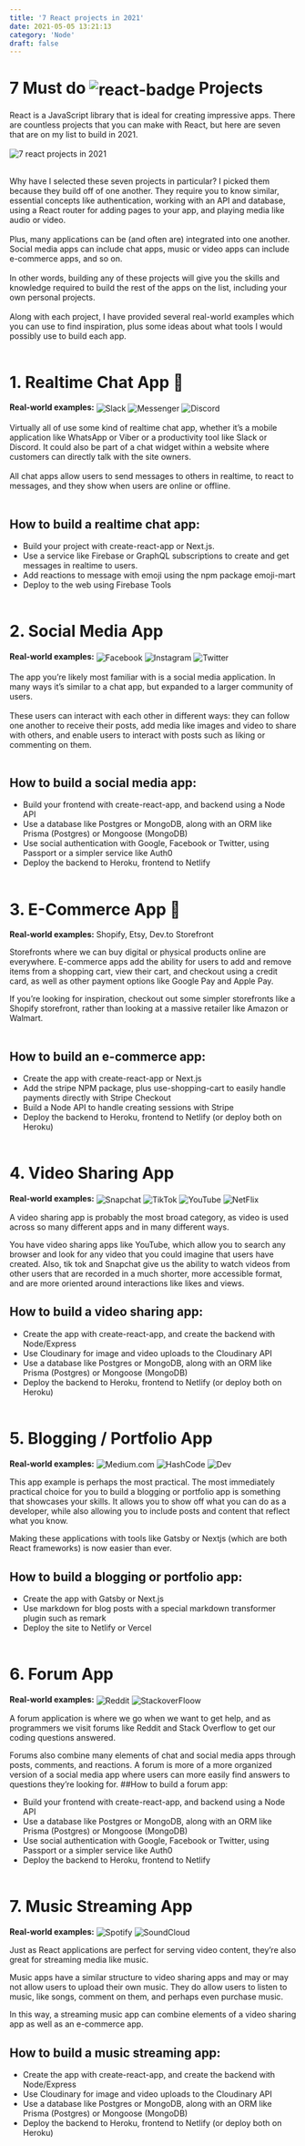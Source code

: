 ```yaml
---
title: '7 React projects in 2021'
date: 2021-05-05 13:21:13
category: 'Node'
draft: false
---
```


# 7 Must do <img src="https://img.shields.io/badge/React-20232A?style=for-the-badge&logo=react&logoColor=61DAFB" style="vertical-align:middle" alt="react-badge"> Projects

React is a JavaScript library that is ideal for creating impressive apps. There are countless projects that you can make with React, but here are seven that are on my list to build in 2021.
<br><br>
<img src="https://www.crio.do/blog/content/images/size/w2000/2021/03/Javascript-projects--React.png" alt="7 react projects in 2021">
<br><br>

Why have I selected these seven projects in particular? I picked them because they build off of one another. They require you to know similar, essential concepts like authentication, working with an API and database, using a React router for adding pages to your app, and playing media like audio or video.
<br><br>
Plus, many applications can be (and often are) integrated into one another. Social media apps can include chat apps, music or video apps can include e-commerce apps, and so on.
<br><br>
In other words, building any of these projects will give you the skills and knowledge required to build the rest of the apps on the list, including your own personal projects.
<br><br>
Along with each project, I have provided several real-world examples which you can use to find inspiration, plus some ideas about what tools I would possibly use to build each app.
<br><br>

# 1. Realtime Chat App 💬

**Real-world examples:** <img src="https://img.shields.io/badge/Slack-4A154B?style=for-the-badge&logo=slack&logoColor=white" style="vertical-align:middle" alt="Slack"> <img src="https://img.shields.io/badge/Messenger-00B2FF?style=for-the-badge&logo=messenger&logoColor=white" style="vertical-align:middle" alt="Messenger"> <img src="https://img.shields.io/badge/Discord-7289DA?style=for-the-badge&logo=discord&logoColor=white" style="vertical-align:middle" alt="Discord">
<br><br>
Virtually all of use some kind of realtime chat app, whether it’s a mobile application like WhatsApp or Viber or a productivity tool like Slack or Discord. It could also be part of a chat widget within a website where customers can directly talk with the site owners.
<br><br>
All chat apps allow users to send messages to others in realtime, to react to messages, and they show when users are online or offline.
<br><br>

## How to build a realtime chat app:

- Build your project with create-react-app or Next.js.
- Use a service like Firebase or GraphQL subscriptions to create and get messages in realtime to users.
- Add reactions to message with emoji using the npm package emoji-mart
- Deploy to the web using Firebase Tools
  <br><br>

# 2. Social Media App

**Real-world examples:** <img src="https://img.shields.io/badge/Facebook-1877F2?style=for-the-badge&logo=facebook&logoColor=white" style="vertical-align:middle" alt="Facebook"> <img src="https://img.shields.io/badge/Instagram-E4405F?style=for-the-badge&logo=instagram&logoColor=white" style="vertical-align:middle" alt="Instagram"> <img src="https://img.shields.io/badge/Twitter-1DA1F2?style=for-the-badge&logo=twitter&logoColor=white" style="vertical-align:middle" alt="Twitter">
<br><br>
The app you’re likely most familiar with is a social media application. In many ways it’s similar to a chat app, but expanded to a larger community of users.
<br><br>
These users can interact with each other in different ways: they can follow one another to receive their posts, add media like images and video to share with others, and enable users to interact with posts such as liking or commenting on them.
<br><br>

## How to build a social media app:

- Build your frontend with create-react-app, and backend using a Node API
- Use a database like Postgres or MongoDB, along with an ORM like Prisma (Postgres) or Mongoose (MongoDB)
- Use social authentication with Google, Facebook or Twitter, using Passport or a simpler service like Auth0
- Deploy the backend to Heroku, frontend to Netlify
  <br><br>

# 3. E-Commerce App 🛒

**Real-world examples:** Shopify, Etsy, Dev.to Storefront

Storefronts where we can buy digital or physical products online are everywhere. E-commerce apps add the ability for users to add and remove items from a shopping cart, view their cart, and checkout using a credit card, as well as other payment options like Google Pay and Apple Pay.

If you’re looking for inspiration, checkout out some simpler storefronts like a Shopify storefront, rather than looking at a massive retailer like Amazon or Walmart.
<br><br>

## How to build an e-commerce app:

- Create the app with create-react-app or Next.js
- Add the stripe NPM package, plus use-shopping-cart to easily handle payments directly with Stripe Checkout
- Build a Node API to handle creating sessions with Stripe
- Deploy the backend to Heroku, frontend to Netlify (or deploy both on Heroku)
  <br><br>

# 4. Video Sharing App

**Real-world examples:** <img src="https://img.shields.io/badge/Snapchat-FFFC00?style=for-the-badge&logo=snapchat&logoColor=white" style="vertical-align:middle" alt="Snapchat"> <img src="https://img.shields.io/badge/TikTok-000000?style=for-the-badge&logo=tiktok&logoColor=white" style="vertical-align:middle" alt="TikTok"> <img src="https://img.shields.io/badge/YouTube-FF0000?style=for-the-badge&logo=youtube&logoColor=white" style="vertical-align:middle" alt="YouTube"> <img src="https://img.shields.io/badge/Netflix-E50914?style=for-the-badge&logo=netflix&logoColor=white" style="vertical-align:middle" alt="NetFlix">

A video sharing app is probably the most broad category, as video is used across so many different apps and in many different ways.

You have video sharing apps like YouTube, which allow you to search any browser and look for any video that you could imagine that users have created. Also, tik tok and Snapchat give us the ability to watch videos from other users that are recorded in a much shorter, more accessible format, and are more oriented around interactions like likes and views.

## How to build a video sharing app:

- Create the app with create-react-app, and create the backend with Node/Express
- Use Cloudinary for image and video uploads to the Cloudinary API
- Use a database like Postgres or MongoDB, along with an ORM like Prisma (Postgres) or Mongoose (MongoDB)
- Deploy the backend to Heroku, frontend to Netlify (or deploy both on Heroku)
  <br><br>

# 5. Blogging / Portfolio App

**Real-world examples:** <img src="https://img.shields.io/badge/Medium-12100E?style=for-the-badge&logo=medium&logoColor=white" style="vertical-align:middle" alt="Medium.com"> <img src="https://img.shields.io/badge/Hashnode-2962FF?style=for-the-badge&logo=hashnode&logoColor=white" style="vertical-align:middle" alt="HashCode"> <img src="https://img.shields.io/badge/dev.to-0A0A0A?style=for-the-badge&logo=devdotto&logoColor=white" style="vertical-align:middle" alt="Dev">

This app example is perhaps the most practical. The most immediately practical choice for you to build a blogging or portfolio app is something that showcases your skills. It allows you to show off what you can do as a developer, while also allowing you to include posts and content that reflect what you know.

Making these applications with tools like Gatsby or Nextjs (which are both React frameworks) is now easier than ever.

## How to build a blogging or portfolio app:

- Create the app with Gatsby or Next.js
- Use markdown for blog posts with a special markdown transformer plugin such as remark
- Deploy the site to Netlify or Vercel
  <br><br>

# 6. Forum App

**Real-world examples:** <img src="https://img.shields.io/badge/Reddit-FF4500?style=for-the-badge&logo=reddit&logoColor=white" style="vertical-align:middle" alt="Reddit"> <img src="https://img.shields.io/badge/Stack_Overflow-FE7A16?style=for-the-badge&logo=stack-overflow&logoColor=white" style="vertical-align:middle" alt="StackoverFloow">

A forum application is where we go when we want to get help, and as programmers we visit forums like Reddit and Stack Overflow to get our coding questions answered.

Forums also combine many elements of chat and social media apps through posts, comments, and reactions. A forum is more of a more organized version of a social media app where users can more easily find answers to questions they’re looking for.
##How to build a forum app:

- Build your frontend with create-react-app, and backend using a Node API
- Use a database like Postgres or MongoDB, along with an ORM like Prisma (Postgres) or Mongoose (MongoDB)
- Use social authentication with Google, Facebook or Twitter, using Passport or a simpler service like Auth0
- Deploy the backend to Heroku, frontend to Netlify
  <br><br>

# 7. Music Streaming App

**Real-world examples:** <img src="https://img.shields.io/badge/Spotify-1ED760?&style=for-the-badge&logo=spotify&logoColor=white" style="vertical-align:middle" alt="Spotify"> <img src="https://img.shields.io/badge/SoundCloud-FF3300?style=for-the-badge&logo=soundcloud&logoColor=white" style="vertical-align:middle" alt="SoundCloud">

Just as React applications are perfect for serving video content, they’re also great for streaming media like music.

Music apps have a similar structure to video sharing apps and may or may not allow users to upload their own music. They do allow users to listen to music, like songs, comment on them, and perhaps even purchase music.

In this way, a streaming music app can combine elements of a video sharing app as well as an e-commerce app.

## How to build a music streaming app:

- Create the app with create-react-app, and create the backend with Node/Express
- Use Cloudinary for image and video uploads to the Cloudinary API
- Use a database like Postgres or MongoDB, along with an ORM like Prisma (Postgres) or Mongoose (MongoDB)
- Deploy the backend to Heroku, frontend to Netlify (or deploy both on Heroku)

<br><br><br>
